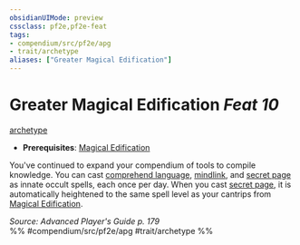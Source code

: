 ```yaml
---
obsidianUIMode: preview
cssclass: pf2e,pf2e-feat
tags:
- compendium/src/pf2e/apg
- trait/archetype
aliases: ["Greater Magical Edification"]
---
```

# Greater Magical Edification  *Feat 10*  
[archetype](../../rules/traits/archetype.md)  

- **Prerequisites**: [Magical Edification](magical-edification-apg.md)

You've continued to expand your compendium of tools to compile knowledge. You can cast [comprehend language](../spells/comprehend-language.md), [mindlink](../spells/mindlink.md), and [secret page](../spells/secret-page.md) as innate occult spells, each once per day. When you cast [secret page](../spells/secret-page.md), it is automatically heightened to the same spell level as your cantrips from [Magical Edification](magical-edification-apg.md).

*Source: Advanced Player's Guide p. 179*  
%% #compendium/src/pf2e/apg #trait/archetype %%